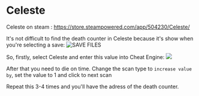 # Celeste

Celeste on steam : <https://store.steampowered.com/app/504230/Celeste/>

It's not difficult to find the death counter in Celeste because it's show when you're selecting a save: 
![SAVE FILES](https://cdn.discordapp.com/attachments/1163943259660365937/1234241503363338310/image.png?ex=66300479&is=662eb2f9&hm=b3b3c690d367e223832b755b60f658a011c95cce7d8fe78ab6832d03a7741e70&)


So, firstly, select Celeste and enter this value into Cheat Engine:
![](https://cdn.discordapp.com/attachments/1163943259660365937/1234244512247971880/image.png?ex=66300746&is=662eb5c6&hm=cc9fa88ae2ff9f1b445fb37d6becfec97dcf3322e12e2c011b229b129077bbf8&)

After that you need to die on time. Change the scan type to `increase value by`, set the value to 1 and click to next scan

Repeat this 3-4 times and you'll have the adress of the death counter.
